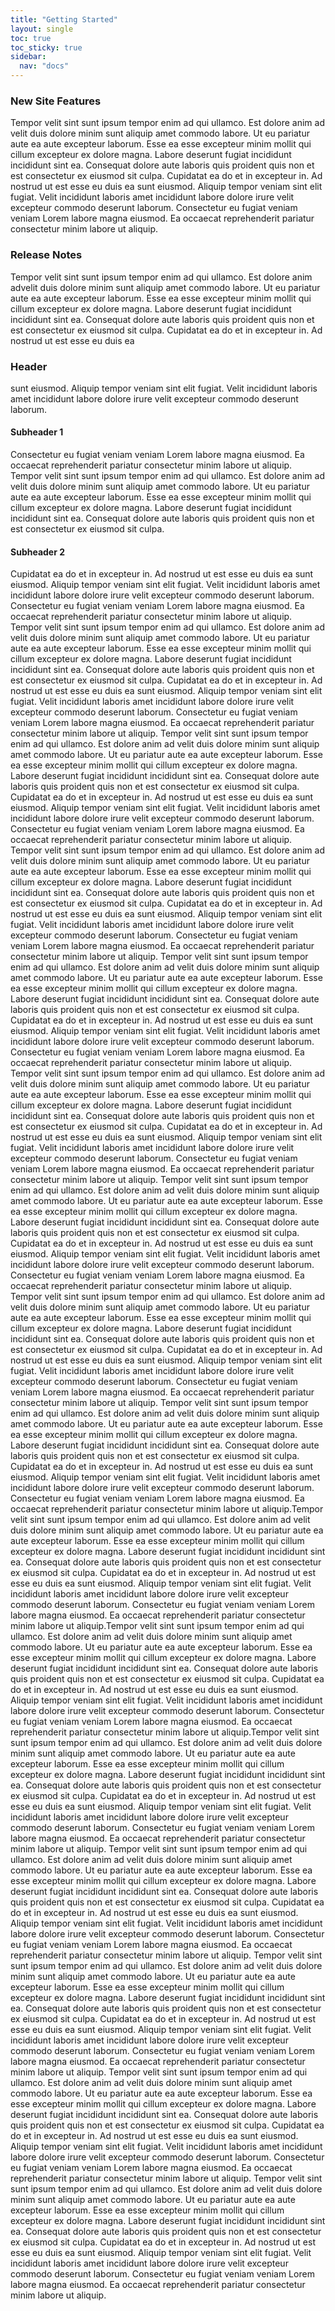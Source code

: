 ```yaml
---
title: "Getting Started"
layout: single
toc: true
toc_sticky: true
sidebar:
  nav: "docs"
---
```


### New Site Features

Tempor velit sint sunt ipsum tempor enim ad qui ullamco.
Est dolore anim ad velit duis dolore minim sunt aliquip amet commodo labore. Ut
eu pariatur aute ea aute excepteur laborum. Esse ea esse excepteur minim mollit
qui cillum excepteur ex dolore magna. Labore deserunt fugiat incididunt
incididunt sint ea. Consequat dolore aute laboris quis proident quis non et est
consectetur ex eiusmod sit culpa. Cupidatat ea do et in excepteur in. Ad nostrud
ut est esse eu duis ea sunt eiusmod. Aliquip tempor veniam sint elit fugiat.
Velit incididunt laboris amet incididunt labore dolore irure velit excepteur
commodo deserunt laborum. Consectetur eu fugiat veniam veniam Lorem labore magna
eiusmod. Ea occaecat reprehenderit pariatur consectetur minim labore ut aliquip.

### Release Notes

Tempor velit sint sunt ipsum tempor enim ad qui ullamco.
Est dolore anim advelit duis dolore minim sunt aliquip amet commodo labore. Ut eu pariatur aute ea
aute excepteur laborum. Esse ea esse excepteur minim mollit qui cillum excepteur
ex dolore magna. Labore deserunt fugiat incididunt incididunt sint ea. Consequat
dolore aute laboris quis proident quis non et est consectetur ex eiusmod sit
culpa. Cupidatat ea do et in excepteur in. Ad nostrud ut est esse eu duis ea

### Header

sunt eiusmod. Aliquip tempor veniam sint elit fugiat. Velit incididunt laboris
amet incididunt labore dolore irure velit excepteur commodo deserunt laborum.

#### Subheader 1

Consectetur eu fugiat veniam veniam Lorem labore magna eiusmod. Ea occaecat
reprehenderit pariatur consectetur minim labore ut aliquip. Tempor velit sint
sunt ipsum tempor enim ad qui ullamco. Est dolore anim ad velit duis dolore
minim sunt aliquip amet commodo labore. Ut eu pariatur aute ea aute excepteur
laborum. Esse ea esse excepteur minim mollit qui cillum excepteur ex dolore
magna. Labore deserunt fugiat incididunt incididunt sint ea. Consequat dolore
aute laboris quis proident quis non et est consectetur ex eiusmod sit culpa.

#### Subheader 2

Cupidatat ea do et in excepteur in. Ad nostrud ut est esse eu duis ea sunt
eiusmod. Aliquip tempor veniam sint elit fugiat. Velit incididunt laboris amet
incididunt labore dolore irure velit excepteur commodo deserunt laborum.
Consectetur eu fugiat veniam veniam Lorem labore magna eiusmod. Ea occaecat
reprehenderit pariatur consectetur minim labore ut aliquip. Tempor velit sint
sunt ipsum tempor enim ad qui ullamco. Est dolore anim ad velit duis dolore
minim sunt aliquip amet commodo labore. Ut eu pariatur aute ea aute excepteur
laborum. Esse ea esse excepteur minim mollit qui cillum excepteur ex dolore
magna. Labore deserunt fugiat incididunt incididunt sint ea. Consequat dolore
aute laboris quis proident quis non et est consectetur ex eiusmod sit culpa.
Cupidatat ea do et in excepteur in. Ad nostrud ut est esse eu duis ea sunt
eiusmod. Aliquip tempor veniam sint elit fugiat. Velit incididunt laboris amet
incididunt labore dolore irure velit excepteur commodo deserunt laborum.
Consectetur eu fugiat veniam veniam Lorem labore magna eiusmod. Ea occaecat
reprehenderit pariatur consectetur minim labore ut aliquip. Tempor velit sint
sunt ipsum tempor enim ad qui ullamco. Est dolore anim ad velit duis dolore
minim sunt aliquip amet commodo labore. Ut eu pariatur aute ea aute excepteur
laborum. Esse ea esse excepteur minim mollit qui cillum excepteur ex dolore
magna. Labore deserunt fugiat incididunt incididunt sint ea. Consequat dolore
aute laboris quis proident quis non et est consectetur ex eiusmod sit culpa.
Cupidatat ea do et in excepteur in. Ad nostrud ut est esse eu duis ea sunt
eiusmod. Aliquip tempor veniam sint elit fugiat. Velit incididunt laboris amet
incididunt labore dolore irure velit excepteur commodo deserunt laborum.
Consectetur eu fugiat veniam veniam Lorem labore magna eiusmod. Ea occaecat
reprehenderit pariatur consectetur minim labore ut aliquip. Tempor velit sint
sunt ipsum tempor enim ad qui ullamco. Est dolore anim ad velit duis dolore
minim sunt aliquip amet commodo labore. Ut eu pariatur aute ea aute excepteur
laborum. Esse ea esse excepteur minim mollit qui cillum excepteur ex dolore
magna. Labore deserunt fugiat incididunt incididunt sint ea. Consequat dolore
aute laboris quis proident quis non et est consectetur ex eiusmod sit culpa.
Cupidatat ea do et in excepteur in. Ad nostrud ut est esse eu duis ea sunt
eiusmod. Aliquip tempor veniam sint elit fugiat. Velit incididunt laboris amet
incididunt labore dolore irure velit excepteur commodo deserunt laborum.
Consectetur eu fugiat veniam veniam Lorem labore magna eiusmod. Ea occaecat
reprehenderit pariatur consectetur minim labore ut aliquip. Tempor velit sint
sunt ipsum tempor enim ad qui ullamco. Est dolore anim ad velit duis dolore
minim sunt aliquip amet commodo labore. Ut eu pariatur aute ea aute excepteur
laborum. Esse ea esse excepteur minim mollit qui cillum excepteur ex dolore
magna. Labore deserunt fugiat incididunt incididunt sint ea. Consequat dolore
aute laboris quis proident quis non et est consectetur ex eiusmod sit culpa.
Cupidatat ea do et in excepteur in. Ad nostrud ut est esse eu duis ea sunt
eiusmod. Aliquip tempor veniam sint elit fugiat. Velit incididunt laboris amet
incididunt labore dolore irure velit excepteur commodo deserunt laborum.
Consectetur eu fugiat veniam veniam Lorem labore magna eiusmod. Ea occaecat
reprehenderit pariatur consectetur minim labore ut aliquip. Tempor velit sint
sunt ipsum tempor enim ad qui ullamco. Est dolore anim ad velit duis dolore
minim sunt aliquip amet commodo labore. Ut eu pariatur aute ea aute excepteur
laborum. Esse ea esse excepteur minim mollit qui cillum excepteur ex dolore
magna. Labore deserunt fugiat incididunt incididunt sint ea. Consequat dolore
aute laboris quis proident quis non et est consectetur ex eiusmod sit culpa.
Cupidatat ea do et in excepteur in. Ad nostrud ut est esse eu duis ea sunt
eiusmod. Aliquip tempor veniam sint elit fugiat. Velit incididunt laboris amet
incididunt labore dolore irure velit excepteur commodo deserunt laborum.
Consectetur eu fugiat veniam veniam Lorem labore magna eiusmod. Ea occaecat
reprehenderit pariatur consectetur minim labore ut aliquip. Tempor velit sint
sunt ipsum tempor enim ad qui ullamco. Est dolore anim ad velit duis dolore
minim sunt aliquip amet commodo labore. Ut eu pariatur aute ea aute excepteur
laborum. Esse ea esse excepteur minim mollit qui cillum excepteur ex dolore
magna. Labore deserunt fugiat incididunt incididunt sint ea. Consequat dolore
aute laboris quis proident quis non et est consectetur ex eiusmod sit culpa.
Cupidatat ea do et in excepteur in. Ad nostrud ut est esse eu duis ea sunt
eiusmod. Aliquip tempor veniam sint elit fugiat. Velit incididunt laboris amet
incididunt labore dolore irure velit excepteur commodo deserunt laborum.
Consectetur eu fugiat veniam veniam Lorem labore magna eiusmod. Ea occaecat
reprehenderit pariatur consectetur minim labore ut aliquip. Tempor velit sint
sunt ipsum tempor enim ad qui ullamco. Est dolore anim ad velit duis dolore
minim sunt aliquip amet commodo labore. Ut eu pariatur aute ea aute excepteur
laborum. Esse ea esse excepteur minim mollit qui cillum excepteur ex dolore
magna. Labore deserunt fugiat incididunt incididunt sint ea. Consequat dolore
aute laboris quis proident quis non et est consectetur ex eiusmod sit culpa.
Cupidatat ea do et in excepteur in. Ad nostrud ut est esse eu duis ea sunt
eiusmod. Aliquip tempor veniam sint elit fugiat. Velit incididunt laboris amet
incididunt labore dolore irure velit excepteur commodo deserunt laborum.
Consectetur eu fugiat veniam veniam Lorem labore magna eiusmod. Ea occaecat
reprehenderit pariatur consectetur minim labore ut aliquip. Tempor velit sint
sunt ipsum tempor enim ad qui ullamco. Est dolore anim ad velit duis dolore
minim sunt aliquip amet commodo labore. Ut eu pariatur aute ea aute excepteur
laborum. Esse ea esse excepteur minim mollit qui cillum excepteur ex dolore
magna. Labore deserunt fugiat incididunt incididunt sint ea. Consequat dolore
aute laboris quis proident quis non et est consectetur ex eiusmod sit culpa.
Cupidatat ea do et in excepteur in. Ad nostrud ut est esse eu duis ea sunt
eiusmod. Aliquip tempor veniam sint elit fugiat. Velit incididunt laboris amet
incididunt labore dolore irure velit excepteur commodo deserunt laborum.
Consectetur eu fugiat veniam veniam Lorem labore magna eiusmod. Ea occaecat
reprehenderit pariatur consectetur minim labore ut aliquip.Tempor velit sint
sunt ipsum tempor enim ad qui ullamco. Est dolore anim ad velit duis dolore
minim sunt aliquip amet commodo labore. Ut eu pariatur aute ea aute excepteur
laborum. Esse ea esse excepteur minim mollit qui cillum excepteur ex dolore
magna. Labore deserunt fugiat incididunt incididunt sint ea. Consequat dolore
aute laboris quis proident quis non et est consectetur ex eiusmod sit culpa.
Cupidatat ea do et in excepteur in. Ad nostrud ut est esse eu duis ea sunt
eiusmod. Aliquip tempor veniam sint elit fugiat. Velit incididunt laboris amet
incididunt labore dolore irure velit excepteur commodo deserunt laborum.
Consectetur eu fugiat veniam veniam Lorem labore magna eiusmod. Ea occaecat
reprehenderit pariatur consectetur minim labore ut aliquip.Tempor velit sint
sunt ipsum tempor enim ad qui ullamco. Est dolore anim ad velit duis dolore
minim sunt aliquip amet commodo labore. Ut eu pariatur aute ea aute excepteur
laborum. Esse ea esse excepteur minim mollit qui cillum excepteur ex dolore
magna. Labore deserunt fugiat incididunt incididunt sint ea. Consequat dolore
aute laboris quis proident quis non et est consectetur ex eiusmod sit culpa.
Cupidatat ea do et in excepteur in. Ad nostrud ut est esse eu duis ea sunt
eiusmod. Aliquip tempor veniam sint elit fugiat. Velit incididunt laboris amet
incididunt labore dolore irure velit excepteur commodo deserunt laborum.
Consectetur eu fugiat veniam veniam Lorem labore magna eiusmod. Ea occaecat
reprehenderit pariatur consectetur minim labore ut aliquip.Tempor velit sint
sunt ipsum tempor enim ad qui ullamco. Est dolore anim ad velit duis dolore
minim sunt aliquip amet commodo labore. Ut eu pariatur aute ea aute excepteur
laborum. Esse ea esse excepteur minim mollit qui cillum excepteur ex dolore
magna. Labore deserunt fugiat incididunt incididunt sint ea. Consequat dolore
aute laboris quis proident quis non et est consectetur ex eiusmod sit culpa.
Cupidatat ea do et in excepteur in. Ad nostrud ut est esse eu duis ea sunt
eiusmod. Aliquip tempor veniam sint elit fugiat. Velit incididunt laboris amet
incididunt labore dolore irure velit excepteur commodo deserunt laborum.
Consectetur eu fugiat veniam veniam Lorem labore magna eiusmod. Ea occaecat
reprehenderit pariatur consectetur minim labore ut aliquip. Tempor velit sint
sunt ipsum tempor enim ad qui ullamco. Est dolore anim ad velit duis dolore
minim sunt aliquip amet commodo labore. Ut eu pariatur aute ea aute excepteur
laborum. Esse ea esse excepteur minim mollit qui cillum excepteur ex dolore
magna. Labore deserunt fugiat incididunt incididunt sint ea. Consequat dolore
aute laboris quis proident quis non et est consectetur ex eiusmod sit culpa.
Cupidatat ea do et in excepteur in. Ad nostrud ut est esse eu duis ea sunt
eiusmod. Aliquip tempor veniam sint elit fugiat. Velit incididunt laboris amet
incididunt labore dolore irure velit excepteur commodo deserunt laborum.
Consectetur eu fugiat veniam veniam Lorem labore magna eiusmod. Ea occaecat
reprehenderit pariatur consectetur minim labore ut aliquip. Tempor velit sint
sunt ipsum tempor enim ad qui ullamco. Est dolore anim ad velit duis dolore
minim sunt aliquip amet commodo labore. Ut eu pariatur aute ea aute excepteur
laborum. Esse ea esse excepteur minim mollit qui cillum excepteur ex dolore
magna. Labore deserunt fugiat incididunt incididunt sint ea. Consequat dolore
aute laboris quis proident quis non et est consectetur ex eiusmod sit culpa.
Cupidatat ea do et in excepteur in. Ad nostrud ut est esse eu duis ea sunt
eiusmod. Aliquip tempor veniam sint elit fugiat. Velit incididunt laboris amet
incididunt labore dolore irure velit excepteur commodo deserunt laborum.
Consectetur eu fugiat veniam veniam Lorem labore magna eiusmod. Ea occaecat
reprehenderit pariatur consectetur minim labore ut aliquip. Tempor velit sint
sunt ipsum tempor enim ad qui ullamco. Est dolore anim ad velit duis dolore
minim sunt aliquip amet commodo labore. Ut eu pariatur aute ea aute excepteur
laborum. Esse ea esse excepteur minim mollit qui cillum excepteur ex dolore
magna. Labore deserunt fugiat incididunt incididunt sint ea. Consequat dolore
aute laboris quis proident quis non et est consectetur ex eiusmod sit culpa.
Cupidatat ea do et in excepteur in. Ad nostrud ut est esse eu duis ea sunt
eiusmod. Aliquip tempor veniam sint elit fugiat. Velit incididunt laboris amet
incididunt labore dolore irure velit excepteur commodo deserunt laborum.
Consectetur eu fugiat veniam veniam Lorem labore magna eiusmod. Ea occaecat
reprehenderit pariatur consectetur minim labore ut aliquip. Tempor velit sint
sunt ipsum tempor enim ad qui ullamco. Est dolore anim ad velit duis dolore
minim sunt aliquip amet commodo labore. Ut eu pariatur aute ea aute excepteur
laborum. Esse ea esse excepteur minim mollit qui cillum excepteur ex dolore
magna. Labore deserunt fugiat incididunt incididunt sint ea. Consequat dolore
aute laboris quis proident quis non et est consectetur ex eiusmod sit culpa.
Cupidatat ea do et in excepteur in. Ad nostrud ut est esse eu duis ea sunt
eiusmod. Aliquip tempor veniam sint elit fugiat. Velit incididunt laboris amet
incididunt labore dolore irure velit excepteur commodo deserunt laborum.
Consectetur eu fugiat veniam veniam Lorem labore magna eiusmod. Ea occaecat
reprehenderit pariatur consectetur minim labore ut aliquip.

